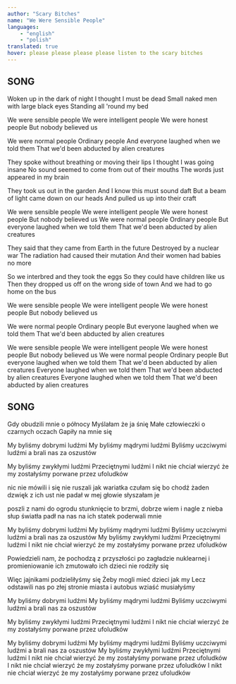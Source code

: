 ```yaml
---
author: "Scary Bitches"
name: "We Were Sensible People"
languages: 
    - "english"
    - "polish"
translated: true
hover: please please please please listen to the scary bitches
---
```

## SONG
Woken up in the dark of night
I thought I must be dead
Small naked men with large black eyes
Standing all 'round my bed

We were sensible people
We were intelligent people
We were honest people
But nobody believed us

We were normal people
Ordinary people
And everyone laughed when we told them
That we'd been abducted by alien creatures

They spoke without breathing or moving their lips
I thought I was going insane
No sound seemed to come from out of their mouths
The words just appeared in my brain

They took us out in the garden
And I know this must sound daft
But a beam of light came down on our heads
And pulled us up into their craft

We were sensible people
We were intelligent people
We were honest people
But nobody believed us
We were normal people
Ordinary people
But everyone laughed when we told them
That we'd been abducted by alien creatures

They said that they came from Earth in the future
Destroyed by a nuclear war
The radiation had caused their mutation
And their women had babies no more

So we interbred and they took the eggs
So they could have children like us
Then they dropped us off on the wrong side of town
And we had to go home on the bus

We were sensible people
We were intelligent people
We were honest people
But nobody believed us

We were normal people
Ordinary people
But everyone laughed when we told them
That we'd been abducted by alien creatures

We were sensible people
We were intelligent people
We were honest people
But nobody believed us
We were normal people
Ordinary people
But everyone laughed when we told them
That we'd been abducted by alien creatures
Everyone laughed when we told them
That we'd been abducted by alien creatures
Everyone laughed when we told them
That we'd been abducted by alien creatures
## SONG
Gdy obudzili mnie o północy
Myślałam że ja śnię
Małe człowieczki o czarnych oczach
Gapiły na mnie się

My byliśmy dobrymi ludźmi
My byliśmy mądrymi ludźmi
Byliśmy uczciwymi ludźmi
a brali nas za oszustów

My byliśmy zwykłymi ludźmi
Przeciętnymi ludźmi
I nikt nie chciał wierzyć że my
zostałyśmy porwane przez ufoludków

nic nie mówili i się nie ruszali
jak wariatka czułam się
bo chodź żaden dzwięk z ich ust nie padał
w mej głowie słyszałam je

poszli z nami do ogrodu
stunknięcie to brzmi, dobrze wiem
i nagle z nieba słup światła padł na nas
na ich statek poderwali mnie

My byliśmy dobrymi ludźmi
My byliśmy mądrymi ludźmi
Byliśmy uczciwymi ludźmi
a brali nas za oszustów
My byliśmy zwykłymi ludźmi
Przeciętnymi ludźmi
I nikt nie chciał wierzyć że my
zostałyśmy porwane przez ufoludków

Powiedzieli nam, że pochodzą z przyszłości
po zagładzie nuklearnej
i promieniowanie ich zmutowało
ich dzieci nie rodziły się

Więc jajnikami podzieliłyśmy się
Żeby mogli mieć dzieci jak my
Lecz odstawili nas po złej stronie miasta
i autobus wziaść musiałyśmy

My byliśmy dobrymi ludźmi
My byliśmy mądrymi ludźmi
Byliśmy uczciwymi ludźmi
a brali nas za oszustów

My byliśmy zwykłymi ludźmi
Przeciętnymi ludźmi
I nikt nie chciał wierzyć że my
zostałyśmy porwane przez ufoludków

My byliśmy dobrymi ludźmi
My byliśmy mądrymi ludźmi
Byliśmy uczciwymi ludźmi
a brali nas za oszustów
My byliśmy zwykłymi ludźmi
Przeciętnymi ludźmi
I nikt nie chciał wierzyć że my
zostałyśmy porwane przez ufoludków
I nikt nie chciał wierzyć że my
zostałyśmy porwane przez ufoludków
I nikt nie chciał wierzyć że my
zostałyśmy porwane przez ufoludków